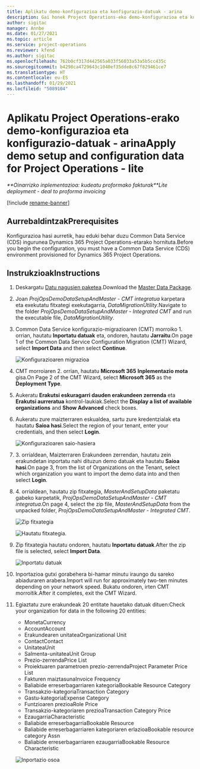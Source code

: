 ```yaml
---
title: Aplikatu demo-konfigurazioa eta konfigurazio-datuak - arina
description: Gai honek Project Operations-eko demo-konfigurazioa eta konfigurazio datuak nola aplikatu jakiteko informazioa eskaintzen du.
author: sigitac
manager: Annbe
ms.date: 01/27/2021
ms.topic: article
ms.service: project-operations
ms.reviewer: kfend
ms.author: sigitac
ms.openlocfilehash: 762b0cf317d442565a033f56033a53a5b5cc435c
ms.sourcegitcommit: b4298ca4729643c1040ef35dde8c67f829461ce7
ms.translationtype: HT
ms.contentlocale: eu-ES
ms.lasthandoff: 01/29/2021
ms.locfileid: "5089104"
---
```

# <a name="apply-demo-setup-and-configuration-data-for-project-operations---lite"></a><span data-ttu-id="1d19f-103">Aplikatu Project Operations-erako demo-konfigurazioa eta konfigurazio-datuak - arina</span><span class="sxs-lookup"><span data-stu-id="1d19f-103">Apply demo setup and configuration data for Project Operations - lite</span></span> 

<span data-ttu-id="1d19f-104">_\*\*Oinarrizko inplementazioa: kudeatu proformako fakturak_</span><span class="sxs-lookup"><span data-stu-id="1d19f-104">_\*\*Lite deployment - deal to proforma invoicing_</span></span>

[!include [rename-banner](~/includes/cc-data-platform-banner.md)]

## <a name="prerequisites"></a><span data-ttu-id="1d19f-105">Aurrebaldintzak</span><span class="sxs-lookup"><span data-stu-id="1d19f-105">Prerequisites</span></span>

<span data-ttu-id="1d19f-106">Konfigurazioa hasi aurretik, hau eduki behar duzu Common Data Service (CDS) ingurunea Dynamics 365 Project Operations-etarako hornituta.</span><span class="sxs-lookup"><span data-stu-id="1d19f-106">Before you begin the configuration, you must have a Common Data Service (CDS) environment provisioned for Dynamics 365 Project Operations.</span></span>


## <a name="instructions"></a><span data-ttu-id="1d19f-107">Instrukzioak</span><span class="sxs-lookup"><span data-stu-id="1d19f-107">Instructions</span></span>

1. <span data-ttu-id="1d19f-108">Deskargatu [Datu nagusien paketea](https://download.microsoft.com/download/3/4/1/341bf279-a64f-4baa-af31-ce624859b518/ProjOpsSampleSetupData%20-%20CE%20only%20CMT.zip).</span><span class="sxs-lookup"><span data-stu-id="1d19f-108">Download the [Master Data Package](https://download.microsoft.com/download/3/4/1/341bf279-a64f-4baa-af31-ce624859b518/ProjOpsSampleSetupData%20-%20CE%20only%20CMT.zip).</span></span> 
2. <span data-ttu-id="1d19f-109">Joan *ProjOpsDemoDataSetupAndMaster - CMT integratua* karpetara eta exekutatu fitxategi exekutagarria, *DataMigrationUtility*.</span><span class="sxs-lookup"><span data-stu-id="1d19f-109">Navigate to the folder *ProjOpsDemoDataSetupAndMaster - Integrated CMT* and run the executable file, *DataMigrationUtility*.</span></span>
3. <span data-ttu-id="1d19f-110">Common Data Service konfigurazio-migrazioaren (CMT) morroiko 1. orrian, hautatu **Inportatu datuak** eta, ondoren, hautatu **Jarraitu**.</span><span class="sxs-lookup"><span data-stu-id="1d19f-110">On page 1 of the Common Data Service Configuration Migration (CMT) Wizard, select **Import Data** and then select **Continue**.</span></span>

    ![Konfigurazioaren migrazioa](./media/1ConfigurationMigration.png)

4. <span data-ttu-id="1d19f-112">CMT morroiaren 2. orrian, hautatu **Microsoft 365** **Inplementazio mota** gisa.</span><span class="sxs-lookup"><span data-stu-id="1d19f-112">On Page 2 of the CMT Wizard, select **Microsoft 365** as the **Deployment Type**.</span></span>
5. <span data-ttu-id="1d19f-113">Aukeratu **Erakutsi eskuragarri dauden erakundeen zerrenda** eta **Erakutsi aurreratua** kontrol-laukiak.</span><span class="sxs-lookup"><span data-stu-id="1d19f-113">Select the **Display a list of available organizations** and **Show Advanced** check boxes.</span></span>
6. <span data-ttu-id="1d19f-114">Aukeratu zure maizterraren eskualdea, sartu zure kredentzialak eta hautatu **Saioa hasi**.</span><span class="sxs-lookup"><span data-stu-id="1d19f-114">Select the region of your tenant, enter your credentials, and then select **Login**.</span></span>

   ![Konfigurazioaren saio-hasiera](./media/2ConfigurationSignin.png)

7. <span data-ttu-id="1d19f-116">3. orrialdean, Maizterraren Erakundeen zerrendan, hautatu zein erakundetan inportatu nahi dituzun demo datuak eta hautatu **Saioa hasi**.</span><span class="sxs-lookup"><span data-stu-id="1d19f-116">On page 3, from the list of Organizations on the Tenant, select which organization you want to import the demo data into and then select **Login**.</span></span>
8. <span data-ttu-id="1d19f-117">4. orrialdean, hautatu zip fitxategia, *MasterAndSetupData* paketatu gabeko karpetatik, *ProjOpsDemoDataSetupAndMaster - CMT integratua*.</span><span class="sxs-lookup"><span data-stu-id="1d19f-117">On page 4, select the zip file, *MasterAndSetupData* from the unpacked folder, *ProjOpsDemoDataSetupAndMaster - Integrated CMT*.</span></span>

   ![Zip fitxategia](./media/3ZipFile.png)

   ![Hautatu fitxategia.](./media/4SelectAFile.png)

9. <span data-ttu-id="1d19f-120">Zip fitxategia hautatu ondoren, hautatu **Inportatu datuak**.</span><span class="sxs-lookup"><span data-stu-id="1d19f-120">After the zip file is selected, select **Import Data**.</span></span>

   ![Inportatu datuak](./media/5ImportData.png)

10. <span data-ttu-id="1d19f-122">Inportazioa gutxi gorabehera bi-hamar minutu iraungo du sareko abiaduraren arabera.</span><span class="sxs-lookup"><span data-stu-id="1d19f-122">Import will run for approximately two-ten minutes depending on your network speed.</span></span> <span data-ttu-id="1d19f-123">Bukatu ondoren, irten CMT morroitik.</span><span class="sxs-lookup"><span data-stu-id="1d19f-123">After it completes, exit the CMT Wizard.</span></span> 
11. <span data-ttu-id="1d19f-124">Egiaztatu zure erakundeak 20 entitate hauetako datuak dituen:</span><span class="sxs-lookup"><span data-stu-id="1d19f-124">Check your organization for data in the following 20 entities:</span></span>

    -   <span data-ttu-id="1d19f-125">Moneta</span><span class="sxs-lookup"><span data-stu-id="1d19f-125">Currency</span></span>
    -   <span data-ttu-id="1d19f-126">Account</span><span class="sxs-lookup"><span data-stu-id="1d19f-126">Account</span></span>
    -   <span data-ttu-id="1d19f-127">Erakundearen unitatea</span><span class="sxs-lookup"><span data-stu-id="1d19f-127">Organizational Unit</span></span>
    -   <span data-ttu-id="1d19f-128">Contact</span><span class="sxs-lookup"><span data-stu-id="1d19f-128">Contact</span></span>
    -   <span data-ttu-id="1d19f-129">Unitatea</span><span class="sxs-lookup"><span data-stu-id="1d19f-129">Unit</span></span>
    -   <span data-ttu-id="1d19f-130">Salmenta-unitatea</span><span class="sxs-lookup"><span data-stu-id="1d19f-130">Unit Group</span></span>
    -   <span data-ttu-id="1d19f-131">Prezio-zerrenda</span><span class="sxs-lookup"><span data-stu-id="1d19f-131">Price List</span></span>
    -   <span data-ttu-id="1d19f-132">Proiektuaren parametroen prezio-zerrenda</span><span class="sxs-lookup"><span data-stu-id="1d19f-132">Project Parameter Price List</span></span> 
    -   <span data-ttu-id="1d19f-133">Fakturen maiztasuna</span><span class="sxs-lookup"><span data-stu-id="1d19f-133">Invoice Frequency</span></span>
    -   <span data-ttu-id="1d19f-134">Baliabide erreserbagarriaren kategoria</span><span class="sxs-lookup"><span data-stu-id="1d19f-134">Bookable Resource Category</span></span>
    -   <span data-ttu-id="1d19f-135">Transakzio-kategoria</span><span class="sxs-lookup"><span data-stu-id="1d19f-135">Transaction Category</span></span>
    -   <span data-ttu-id="1d19f-136">Gastu-kategoria</span><span class="sxs-lookup"><span data-stu-id="1d19f-136">Expense Category</span></span>
    -   <span data-ttu-id="1d19f-137">Funtzioaren prezioa</span><span class="sxs-lookup"><span data-stu-id="1d19f-137">Role Price</span></span>
    -   <span data-ttu-id="1d19f-138">Transakzio-kategoriaren prezioa</span><span class="sxs-lookup"><span data-stu-id="1d19f-138">Transaction Category Price</span></span>
    -   <span data-ttu-id="1d19f-139">Ezaugarria</span><span class="sxs-lookup"><span data-stu-id="1d19f-139">Characteristic</span></span>
    -   <span data-ttu-id="1d19f-140">Baliabide erreserbagarria</span><span class="sxs-lookup"><span data-stu-id="1d19f-140">Bookable Resource</span></span>
    -   <span data-ttu-id="1d19f-141">Baliabide erreserbagarriaren kategoriaren erlazioa</span><span class="sxs-lookup"><span data-stu-id="1d19f-141">Bookable resource category Assn</span></span>
    -   <span data-ttu-id="1d19f-142">Baliabide erreserbagarriaren ezaugarria</span><span class="sxs-lookup"><span data-stu-id="1d19f-142">Bookable Resource Characteristic</span></span>

    ![Inportazio osoa](./media/6CompleteImport.png)
